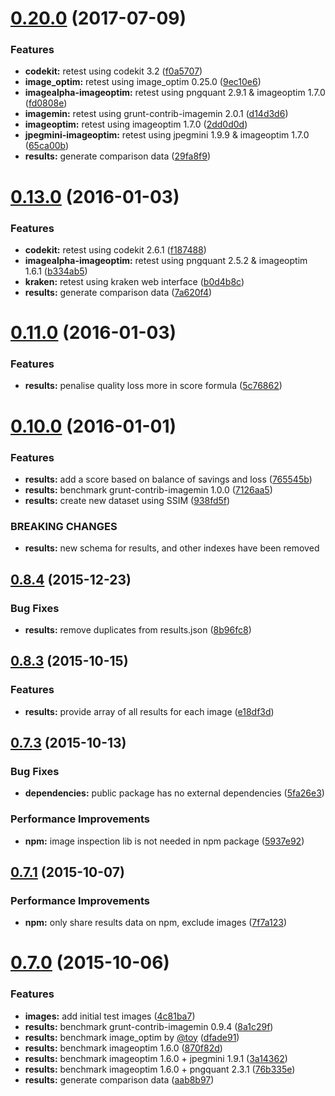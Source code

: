 <a name="0.20.0"></a>

# [0.20.0](https://github.com/JamieMason/image-optimisation-tools-comparison/compare/0.13.0...v0.20.0) (2017-07-09)

### Features

- **codekit:** retest using codekit 3.2
  ([f0a5707](https://github.com/JamieMason/image-optimisation-tools-comparison/commit/f0a5707))
- **image_optim:** retest using image_optim 0.25.0
  ([9ec10e6](https://github.com/JamieMason/image-optimisation-tools-comparison/commit/9ec10e6))
- **imagealpha-imageoptim:** retest using pngquant 2.9.1 & imageoptim 1.7.0
  ([fd0808e](https://github.com/JamieMason/image-optimisation-tools-comparison/commit/fd0808e))
- **imagemin:** retest using grunt-contrib-imagemin 2.0.1
  ([d14d3d6](https://github.com/JamieMason/image-optimisation-tools-comparison/commit/d14d3d6))
- **imageoptim:** retest using imageoptim 1.7.0
  ([2dd0d0d](https://github.com/JamieMason/image-optimisation-tools-comparison/commit/2dd0d0d))
- **jpegmini-imageoptim:** retest using jpegmini 1.9.9 & imageoptim 1.7.0
  ([65ca00b](https://github.com/JamieMason/image-optimisation-tools-comparison/commit/65ca00b))
- **results:** generate comparison data
  ([29fa8f9](https://github.com/JamieMason/image-optimisation-tools-comparison/commit/29fa8f9))

<a name="0.13.0"></a>

# [0.13.0](https://github.com/JamieMason/image-optimisation-tools-comparison/compare/0.11.0...0.13.0) (2016-01-03)

### Features

- **codekit:** retest using codekit 2.6.1
  ([f187488](https://github.com/JamieMason/image-optimisation-tools-comparison/commit/f187488))
- **imagealpha-imageoptim:** retest using pngquant 2.5.2 & imageoptim 1.6.1
  ([b334ab5](https://github.com/JamieMason/image-optimisation-tools-comparison/commit/b334ab5))
- **kraken:** retest using kraken web interface
  ([b0d4b8c](https://github.com/JamieMason/image-optimisation-tools-comparison/commit/b0d4b8c))
- **results:** generate comparison data
  ([7a620f4](https://github.com/JamieMason/image-optimisation-tools-comparison/commit/7a620f4))

<a name="0.11.0"></a>

# [0.11.0](https://github.com/JamieMason/image-optimisation-tools-comparison/compare/0.10.0...0.11.0) (2016-01-03)

### Features

- **results:** penalise quality loss more in score formula
  ([5c76862](https://github.com/JamieMason/image-optimisation-tools-comparison/commit/5c76862))

<a name="0.10.0"></a>

# [0.10.0](https://github.com/JamieMason/image-optimisation-tools-comparison/compare/0.8.4...0.10.0) (2016-01-01)

### Features

- **results:** add a score based on balance of savings and loss
  ([765545b](https://github.com/JamieMason/image-optimisation-tools-comparison/commit/765545b))
- **results:** benchmark grunt-contrib-imagemin 1.0.0
  ([7126aa5](https://github.com/JamieMason/image-optimisation-tools-comparison/commit/7126aa5))
- **results:** create new dataset using SSIM
  ([938fd5f](https://github.com/JamieMason/image-optimisation-tools-comparison/commit/938fd5f))

### BREAKING CHANGES

- **results:** new schema for results, and other indexes have been removed

<a name="0.8.4"></a>

## [0.8.4](https://github.com/JamieMason/image-optimisation-tools-comparison/compare/0.8.3...0.8.4) (2015-12-23)

### Bug Fixes

- **results:** remove duplicates from results.json
  ([8b96fc8](https://github.com/JamieMason/image-optimisation-tools-comparison/commit/8b96fc8))

<a name="0.8.3"></a>

## [0.8.3](https://github.com/JamieMason/image-optimisation-tools-comparison/compare/0.7.3...0.8.3) (2015-10-15)

### Features

- **results:** provide array of all results for each image
  ([e18df3d](https://github.com/JamieMason/image-optimisation-tools-comparison/commit/e18df3d))

<a name="0.7.3"></a>

## [0.7.3](https://github.com/JamieMason/image-optimisation-tools-comparison/compare/0.7.1...0.7.3) (2015-10-13)

### Bug Fixes

- **dependencies:** public package has no external dependencies
  ([5fa26e3](https://github.com/JamieMason/image-optimisation-tools-comparison/commit/5fa26e3))

### Performance Improvements

- **npm:** image inspection lib is not needed in npm package
  ([5937e92](https://github.com/JamieMason/image-optimisation-tools-comparison/commit/5937e92))

<a name="0.7.1"></a>

## [0.7.1](https://github.com/JamieMason/image-optimisation-tools-comparison/compare/0.7.0...0.7.1) (2015-10-07)

### Performance Improvements

- **npm:** only share results data on npm, exclude images
  ([7f7a123](https://github.com/JamieMason/image-optimisation-tools-comparison/commit/7f7a123))

<a name="0.7.0"></a>

# [0.7.0](https://github.com/JamieMason/image-optimisation-tools-comparison/compare/4c81ba7...0.7.0) (2015-10-06)

### Features

- **images:** add initial test images
  ([4c81ba7](https://github.com/JamieMason/image-optimisation-tools-comparison/commit/4c81ba7))
- **results:** benchmark grunt-contrib-imagemin 0.9.4
  ([8a1c29f](https://github.com/JamieMason/image-optimisation-tools-comparison/commit/8a1c29f))
- **results:** benchmark image_optim by [@toy](https://github.com/toy)
  ([dfade91](https://github.com/JamieMason/image-optimisation-tools-comparison/commit/dfade91))
- **results:** benchmark imageoptim 1.6.0
  ([870f82d](https://github.com/JamieMason/image-optimisation-tools-comparison/commit/870f82d))
- **results:** benchmark imageoptim 1.6.0 + jpegmini 1.9.1
  ([3a14362](https://github.com/JamieMason/image-optimisation-tools-comparison/commit/3a14362))
- **results:** benchmark imageoptim 1.6.0 + pngquant 2.3.1
  ([76b335e](https://github.com/JamieMason/image-optimisation-tools-comparison/commit/76b335e))
- **results:** generate comparison data
  ([aab8b97](https://github.com/JamieMason/image-optimisation-tools-comparison/commit/aab8b97))

